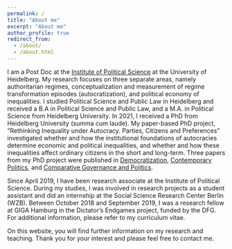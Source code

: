 ```yaml
---
permalink: /
title: "About me"
excerpt: "About me"
author_profile: true
redirect_from: 
  - /about/
  - /about.html
---
```


I am a Post Doc at the [Institute of Political Science](https://www.uni-heidelberg.de/politikwissenschaften/institut_en.html) at the University of Heidelberg. My research focuses on three separate areas, namely authoritarian regimes, conceptualization and measurement of regime transformation episodes (autocratization), and political economy of inequalities. I studied Political Science and Public Law in Heidelberg and received a B.A in Political Science and Public Law, and a M.A. in Political Science from Heidelberg University. In 2021, I received a PhD from Heidelberg University (summa cum laude). My paper-based PhD project, “Rethinking Inequality under Autocracy. Parties, Citizens and Preferences” investigated whether and how the institutional foundations of autocracies determine economic and political inequalities, and whether and how these inequalities affect ordinary citizens in the short and long-term. Three papers from my PhD project were published in [Democratization](https://www.tandfonline.com/toc/fdem20/current), [Contemporary Politics](https://www.tandfonline.com/toc/ccpo20/current), and [Comparative Governance and Politics](https://link.springer.com/journal/12286).

Since April 2019, I have been research associate at the Institute of Political Science. During my studies, I was involved in research projects as a student assistant and did an internship at the Social Science Research Center Berlin (WZB). Between October 2018 and September 2019, I was a research fellow at GIGA Hamburg in the Dictator’s Endgames project, funded by the DFG. For additional information, please refer to my curriculum vitae.

On this website, you will find further information on my research and teaching. Thank you for your interest and please feel free to contact me.
